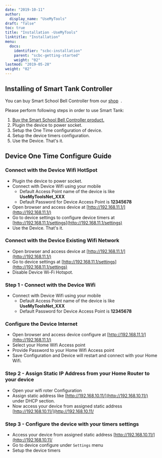 ```yaml
---
date: "2019-10-11"
author:
  display_name: "UseMyTools"
draft: "false"
toc: true
title: "Installation -UseMyTools"
linktitle: "Installation"
menu:
  docs:
    identifier: "scbc-installation"
    parent: "scbc-getting-started"
    weight: "02"
lastmod: "2019-05-28"
weight: "02"
---
```


## Installing of Smart Tank Controller ##

You can buy Smart School Bell Controller from our [shop](https://shop.usemytools.net/product/smart-shool-bell-controller/)  .

Please perform following steps in order to use Smart Tank:

1. [Buy the Smart School Bell Controller product.](https://shop.usemytools.net/product/smart-tank-controller/)
1. Plugin the device to power socket.
1. Setup the One Time configuration of device.
1. Setup the device timers configuration.
1. Use the Device. That's it.

## Device One Time Configure Guide ##

### Connect with the Device Wifi HotSpot ###

* Plugin the device to power socket.
* Connect with Device Wifi using your mobile
  * Default Access Point name of the device is like **UseMyToolsNet_XXX**
  * Default Password for Device Access Point is **12345678**
* Open browser and access device at [http://192.168.11.1/](http://192.168.11.1/)
* Go to device settings to configure device timers at [http://192.168.11.1/settings](http://192.168.11.1/settings)
* Use the Device. That's it.

### Connect with the Device Existing Wifi Network ###

* Open browser and access device at [http://192.168.11.1/](http://192.168.11.1/)
* Go to device settings at [http://192.168.11.1/settings](http://192.168.11.1/settings)
* Disable Device Wi-Fi Hotspot.

### Step 1 - Connect with the Device Wifi ###

* Connect with Device Wifi using your mobile
  * Default Access Point name of the device is like **UseMyToolsNet_XXX**
  * Default Password for Device Access Point is **12345678**

### Configure the Device Internet ###

* Open browser and access device configure at [http://192.168.11.1/](http://192.168.11.1/)
* Select your Home Wifi Access point
* Provide Password to your Home Wifi Access point
* Save Configuration and Device will restart and connect with your Home Wifi.

### Step 2 - Assign Static IP Address from your Home Router to your device ###

* Open your wifi roter Configuration
* Assign static address like [http://192.168.10.11/](http://192.168.10.11/) under DHCP section.
* Now access your device from assigned static address [http://192.168.10.11/](http://192.168.10.11/


### Step 3 - Configure the device with your timers settings ###

  * Access your device from assigned static address [http://192.168.10.11/](http://192.168.10.11/
  * Go to device configure under `Settings` menu
  * Setup the device timers 
